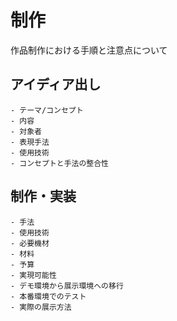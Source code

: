 # 制作
作品制作における手順と注意点について

## アイディア出し
    - テーマ/コンセプト
    - 内容
    - 対象者
    - 表現手法
    - 使用技術
    - コンセプトと手法の整合性

## 制作・実装
    - 手法
    - 使用技術
    - 必要機材
    - 材料
    - 予算
    - 実現可能性
    - デモ環境から展示環境への移行
    - 本番環境でのテスト
    - 実際の展示方法